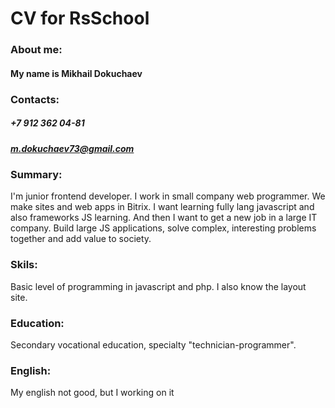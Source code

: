 # CV for RsSchool
### About me:
#### My name is Mikhail Dokuchaev
### Contacts: 
##### +7 912 362 04-81
##### [m.dokuchaev73@gmail.com](mailto:m.dokuchaev73@gmail.com)
### Summary:
I'm junior frontend developer. I work in small company web programmer. We make sites and web apps in Bitrix. I want learning fully lang javascript and also frameworks JS learning. And then I want to get a new job in a large IT company. Build large JS applications, solve complex, interesting problems together and add value to society.
### Skils:
Basic level of programming in javascript and php. I also know the layout site.
### Education:
Secondary vocational education, specialty "technician-programmer".
### English:
My english not good, but I working on it